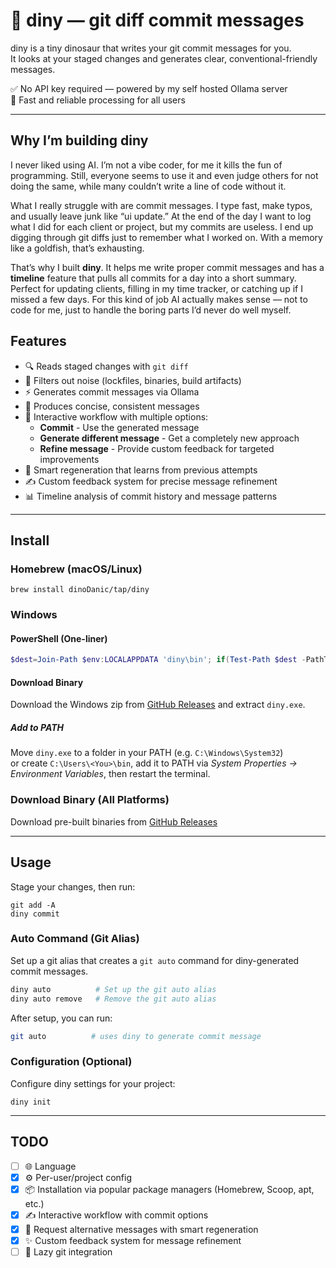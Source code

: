 # 🦕 diny — git diff commit messages 

diny is a tiny dinosaur that writes your git commit messages for you.  
It looks at your staged changes and generates clear, conventional-friendly messages.

✅ No API key required — powered by my self hosted Ollama server  
🚀 Fast and reliable processing for all users  

---

## Why I’m building diny

I never liked using AI. I’m not a vibe coder, for me it kills the fun of programming. Still, everyone seems to use it and even judge others for not doing the same, while many couldn’t write a line of code without it.  

What I really struggle with are commit messages. I type fast, make typos, and usually leave junk like “ui update.” At the end of the day I want to log what I did for each client or project, but my commits are useless. I end up digging through git diffs just to remember what I worked on. With a memory like a goldfish, that’s exhausting.  

That’s why I built **diny**. It helps me write proper commit messages and has a **timeline** feature that pulls all commits for a day into a short summary. Perfect for updating clients, filling in my time tracker, or catching up if I missed a few days. For this kind of job AI actually makes sense — not to code for me, just to handle the boring parts I’d never do well myself.

## Features

- 🔍 Reads staged changes with `git diff`
- 🧹 Filters out noise (lockfiles, binaries, build artifacts)
- ⚡ Generates commit messages via Ollama
- 📝 Produces concise, consistent messages
- 🔄 Interactive workflow with multiple options:
  - **Commit** - Use the generated message
  - **Generate different message** - Get a completely new approach
  - **Refine message** - Provide custom feedback for targeted improvements
- 🧠 Smart regeneration that learns from previous attempts
- ✍️ Custom feedback system for precise message refinement
- 📊 Timeline analysis of commit history and message patterns

---

## Install

### Homebrew (macOS/Linux)

    brew install dinoDanic/tap/diny

### Windows

#### PowerShell (One-liner)
```powershell
$dest=Join-Path $env:LOCALAPPDATA 'diny\bin'; if(Test-Path $dest -PathType Leaf){throw "A FILE named '$dest' exists. Delete/rename it."}; New-Item -ItemType Directory -Path $dest -Force|Out-Null; $zip=Join-Path $env:TEMP 'diny.zip'; $tmp=Join-Path $env:TEMP ("diny_"+[guid]::NewGuid()); $arch=if($env:PROCESSOR_ARCHITECTURE -match 'ARM64'){'arm64|aarch64'}else{'amd64|x86_64|x64'}; $rel=Invoke-RestMethod "https://api.github.com/repos/dinoDanic/diny/releases/latest" -Headers @{ 'User-Agent'='PowerShell' }; $asset=$rel.assets|?{ $_.name -match "(?i)(windows|win).*($arch).*\.zip$"}|select -f 1; if(-not $asset){$asset=$rel.assets|?{ $_.name -match "(?i)(windows|win).*\.zip$"}|select -f 1}; if(-not $asset){throw "No Windows .zip asset found. Available:`n$($rel.assets.name -join "`n")"}; Invoke-WebRequest $asset.browser_download_url -OutFile $zip; Expand-Archive -Path $zip -DestinationPath $tmp -Force; Remove-Item $zip -Force; $exe=Get-ChildItem $tmp -Recurse -Filter "diny*.exe"|select -f 1; if(-not $exe){throw "Couldn't find diny.exe in the archive."}; $target=Join-Path $dest 'diny.exe'; if(Test-Path $target){Remove-Item $target -Force}; Move-Item $exe.FullName $target -Force; Get-ChildItem (Split-Path $exe.FullName) -Filter *.dll -ErrorAction SilentlyContinue | % { Copy-Item $_.FullName $dest -Force }; Remove-Item $tmp -Recurse -Force; if($env:PATH -notmatch [regex]::Escape($dest)){ $u=[Environment]::GetEnvironmentVariable('Path','User'); [Environment]::SetEnvironmentVariable('Path', ($u+";"+$dest).Trim(';'), 'User'); $env:PATH+=";$dest" }; & $target --help
```

#### Download Binary
Download the Windows zip from [GitHub Releases](https://github.com/dinoDanic/diny/releases) and extract `diny.exe`.

##### Add to PATH
Move `diny.exe` to a folder in your PATH (e.g. `C:\Windows\System32`)  
or create `C:\Users\<You>\bin`, add it to PATH via *System Properties → Environment Variables*, then restart the terminal.

### Download Binary (All Platforms)

Download pre-built binaries from [GitHub Releases](https://github.com/dinoDanic/diny/releases)

---

## Usage

Stage your changes, then run:

    git add -A
    diny commit

### Auto Command (Git Alias)

Set up a git alias that creates a `git auto` command for diny-generated commit messages.

```bash
diny auto          # Set up the git auto alias
diny auto remove   # Remove the git auto alias
```

After setup, you can run: 
```bash
git auto          # uses diny to generate commit message
```


### Configuration (Optional)

Configure diny settings for your project:

    diny init

---


## TODO

- [ ] 🌐 Language 
- [x] ⚙️ Per-user/project config  
- [x] 📦 Installation via popular package managers (Homebrew, Scoop, apt, etc.)  
- [x] ✍️ Interactive workflow with commit options
- [x] 🔄 Request alternative messages with smart regeneration
- [x] ✨ Custom feedback system for message refinement
- [ ] 🦥 Lazy git integration
